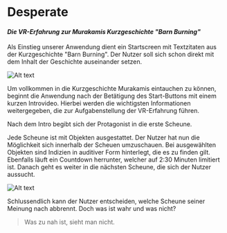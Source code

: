 # Desperate
#### *Die VR-Erfahrung zur Murakamis Kurzgeschichte "Barn Burning"*

Als Einstieg unserer Anwendung dient ein Startscreen mit Textzitaten aus der Kurzgeschichte "Barn Burning". Der Nutzer soll sich schon direkt mit dem Inhalt der Geschichte auseinander setzen.

![Alt text](https://github.com/moran284/desperate/blob/master/assets/Startscreen.JPG "Optional title")

Um vollkommen in die Kurzgeschichte Murakamis eintauchen zu können, beginnt die Anwendung nach der Betätigung des Start-Buttons mit einem kurzen Introvideo. Hierbei werden die wichtigsten Informationen weitergegeben, die zur Aufgabenstellung der VR-Erfahrung führen. 

Nach dem Intro begibt sich der Protagonist in die erste Scheune.

Jede Scheune ist mit Objekten ausgestattet. Der Nutzer hat nun die Möglichkeit sich innerhalb der Scheuen umzuschauen. Bei ausgewählten Objekten sind Indizien in auditiver Form hinterlegt, die es zu finden gilt. Ebenfalls läuft ein Countdown herrunter, welcher auf 2:30 Minuten limitiert ist. Danach geht es weiter in die nächsten Scheune, die sich der Nutzer aussucht. 

![Alt text](https://github.com/moran284/desperate/blob/master/assets/scheune.JPG "Optional title")

Schlussendlich kann der Nutzer entscheiden, welche Scheune seiner Meinung nach abbrennt. Doch was ist wahr und was nicht?
>Was zu nah ist, sieht man nicht.


